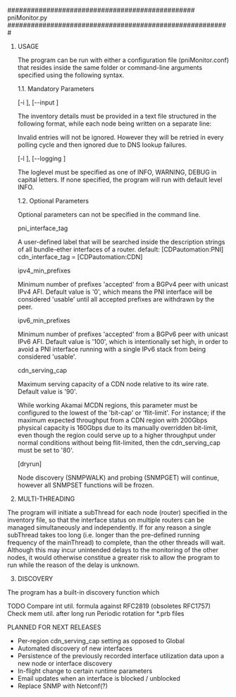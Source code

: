 ################################################ pniMonitor.py #########################################################

1. USAGE

    The program can be run with either a configuration file (pniMonitor.conf) that resides inside the same folder or
    command-line arguments specified using the following syntax.

    1.1. Mandatory Parameters

    [-i <filename>], [--input <filename>]

    The inventory details must be provided in a text file structured in the following format, while each node being
    written on a separate line:

    Invalid entries will not be ignored. However they will be retried in every polling cycle and then ignored due to
    DNS lookup failures.

    [-l <loglevel>], [--logging <loglevel>]

    The loglevel must be specified as one of INFO, WARNING, DEBUG in capital letters.
    If none specified, the program will run with default level INFO.

    1.2. Optional Parameters

    Optional parameters can not be specified in the command line.

    pni_interface_tag

    A user-defined label that will be searched inside the description strings of all bundle-ether interfaces of a router.
    default: [CDPautomation:PNI]
    cdn_interface_tag = [CDPautomation:CDN]

    ipv4_min_prefixes

    Minimum number of prefixes 'accepted' from a BGPv4 peer with unicast IPv4 AFI. Default value is '0', which means
    the PNI interface will be considered 'usable' until all accepted prefixes are withdrawn by the peer.

    ipv6_min_prefixes

    Minimum number of prefixes 'accepted' from a BGPv6 peer with unicast IPv6 AFI. Default value is '100', which is
    intentionally set high, in order to avoid a PNI interface running with a single IPv6 stack from being considered
    'usable'.

    cdn_serving_cap

    Maximum serving capacity of a CDN node relative to its wire rate. Default value is '90'.

    While working Akamai MCDN regions, this parameter must be configured to the lowest of the 'bit-cap' or 'flit-limit'.
    For instance; if the maximum expected throughput from a CDN region with 200Gbps physical capacity is 160Gbps due to
    its manually overridden bit-limit, even though the region could serve up to a higher throughput under normal
    conditions without being flit-limited, then the cdn_serving_cap must be set to '80'.

    [dryrun]

    Node discovery (SNMPWALK) and probing (SNMPGET) will continue, however all SNMPSET functions will be frozen.


2. MULTI-THREADING

The program will initiate a subThread for each node (router) specified in the inventory file, so that the interface
status on multiple routers can be managed simultaneously and independently.
If for any reason a single subThread takes too long (i.e. longer than the pre-defined running frequency of the
mainThread) to complete, than the other threads will wait. Although this may incur unintended delays to the monitoring
of the other nodes, it would otherwise constitue a greater risk to allow the program to run while the reason of the
delay is unknown.

3. DISCOVERY

The program has a built-in discovery function which

TODO
Compare int util. formula against RFC2819 (obsoletes RFC1757)
Check mem util. after long run
Periodic rotation for *.prb files

PLANNED FOR NEXT RELEASES

- Per-region cdn_serving_cap setting as opposed to Global
- Automated discovery of new interfaces
- Persistence of the previously recorded interface utilization data upon a new node or interface discovery
- In-flight change to certain runtime parameters
- Email updates when an interface is blocked / unblocked
- Replace SNMP with Netconf(?)



